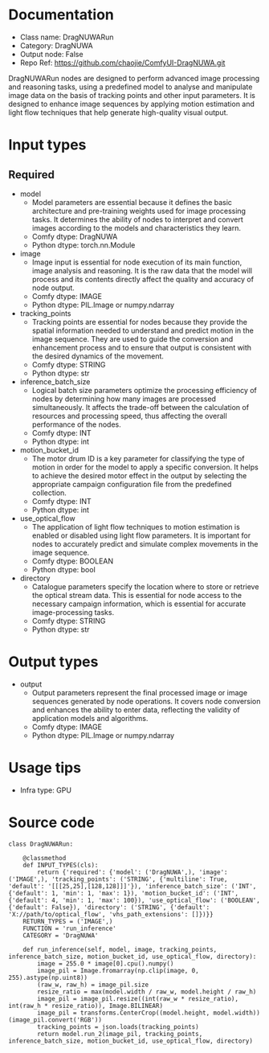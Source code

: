 # Documentation
- Class name: DragNUWARun
- Category: DragNUWA
- Output node: False
- Repo Ref: https://github.com/chaojie/ComfyUI-DragNUWA.git

DragNUWARun nodes are designed to perform advanced image processing and reasoning tasks, using a predefined model to analyse and manipulate image data on the basis of tracking points and other input parameters. It is designed to enhance image sequences by applying motion estimation and light flow techniques that help generate high-quality visual output.

# Input types
## Required
- model
    - Model parameters are essential because it defines the basic architecture and pre-training weights used for image processing tasks. It determines the ability of nodes to interpret and convert images according to the models and characteristics they learn.
    - Comfy dtype: DragNUWA
    - Python dtype: torch.nn.Module
- image
    - Image input is essential for node execution of its main function, image analysis and reasoning. It is the raw data that the model will process and its contents directly affect the quality and accuracy of node output.
    - Comfy dtype: IMAGE
    - Python dtype: PIL.Image or numpy.ndarray
- tracking_points
    - Tracking points are essential for nodes because they provide the spatial information needed to understand and predict motion in the image sequence. They are used to guide the conversion and enhancement process and to ensure that output is consistent with the desired dynamics of the movement.
    - Comfy dtype: STRING
    - Python dtype: str
- inference_batch_size
    - Logical batch size parameters optimize the processing efficiency of nodes by determining how many images are processed simultaneously. It affects the trade-off between the calculation of resources and processing speed, thus affecting the overall performance of the nodes.
    - Comfy dtype: INT
    - Python dtype: int
- motion_bucket_id
    - The motor drum ID is a key parameter for classifying the type of motion in order for the model to apply a specific conversion. It helps to achieve the desired motor effect in the output by selecting the appropriate campaign configuration file from the predefined collection.
    - Comfy dtype: INT
    - Python dtype: int
- use_optical_flow
    - The application of light flow techniques to motion estimation is enabled or disabled using light flow parameters. It is important for nodes to accurately predict and simulate complex movements in the image sequence.
    - Comfy dtype: BOOLEAN
    - Python dtype: bool
- directory
    - Catalogue parameters specify the location where to store or retrieve the optical stream data. This is essential for node access to the necessary campaign information, which is essential for accurate image-processing tasks.
    - Comfy dtype: STRING
    - Python dtype: str

# Output types
- output
    - Output parameters represent the final processed image or image sequences generated by node operations. It covers node conversion and enhances the ability to enter data, reflecting the validity of application models and algorithms.
    - Comfy dtype: IMAGE
    - Python dtype: PIL.Image or numpy.ndarray

# Usage tips
- Infra type: GPU

# Source code
```
class DragNUWARun:

    @classmethod
    def INPUT_TYPES(cls):
        return {'required': {'model': ('DragNUWA',), 'image': ('IMAGE',), 'tracking_points': ('STRING', {'multiline': True, 'default': '[[[25,25],[128,128]]]'}), 'inference_batch_size': ('INT', {'default': 1, 'min': 1, 'max': 1}), 'motion_bucket_id': ('INT', {'default': 4, 'min': 1, 'max': 100}), 'use_optical_flow': ('BOOLEAN', {'default': False}), 'directory': ('STRING', {'default': 'X://path/to/optical_flow', 'vhs_path_extensions': []})}}
    RETURN_TYPES = ('IMAGE',)
    FUNCTION = 'run_inference'
    CATEGORY = 'DragNUWA'

    def run_inference(self, model, image, tracking_points, inference_batch_size, motion_bucket_id, use_optical_flow, directory):
        image = 255.0 * image[0].cpu().numpy()
        image_pil = Image.fromarray(np.clip(image, 0, 255).astype(np.uint8))
        (raw_w, raw_h) = image_pil.size
        resize_ratio = max(model.width / raw_w, model.height / raw_h)
        image_pil = image_pil.resize((int(raw_w * resize_ratio), int(raw_h * resize_ratio)), Image.BILINEAR)
        image_pil = transforms.CenterCrop((model.height, model.width))(image_pil.convert('RGB'))
        tracking_points = json.loads(tracking_points)
        return model.run_2(image_pil, tracking_points, inference_batch_size, motion_bucket_id, use_optical_flow, directory)
```